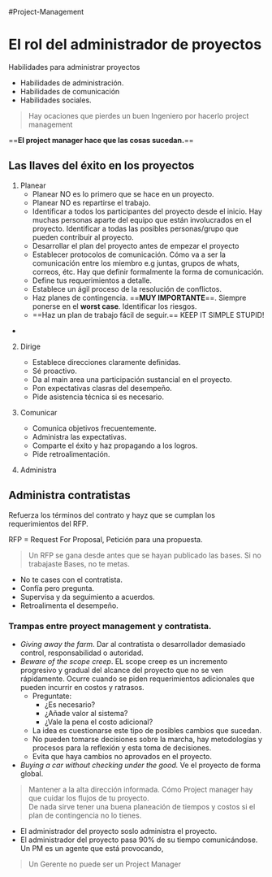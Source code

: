 #Project-Management 
# El rol del administrador de proyectos

Habilidades para administrar proyectos
- Habilidades de administración.
- Habilidades de comunicación
- Habilidades sociales.

> Hay ocaciones que pierdes un buen Ingeniero por hacerlo project management 
	
==**El project manager hace que las cosas sucedan.**==


## Las llaves del éxito en los proyectos
1. Planear
	- Planear NO es lo primero que se hace en un proyecto.
	- Planear NO es repartirse el trabajo.
	- Identificar a todos los participantes del proyecto desde el inicio. Hay muchas personas aparte del equipo que están involucrados en el proyecto. Identificar a todas las posibles personas/grupo que pueden contribuir al proyecto.
	- Desarrollar el plan del proyecto antes de empezar el proyecto
	- Establecer protocolos de comunicación. Cómo va a ser la comunicación entre los miembro e.g juntas, grupos de whats, correos, étc. Hay que definir formalmente la forma de comunicación.
	- Define tus requerimientos a detalle.
	- Establece un ágil proceso de la resolución de conflictos.
	- Haz planes de contingencia. ==**MUY IMPORTANTE**==. Siempre ponerse en el **worst case**. Identificar los riesgos. 
	- ==Haz un plan de trabajo fácil de seguir.== KEEP IT SIMPLE STUPID!
- 

2. Dirige
	-  Establece direcciones claramente definidas.
	-  Sé proactivo.
	-  Da al main area una participación sustancial en el proyecto.
	-  Pon expectativas clasras del desempeño.
	-  Pide asistencia técnica si es necesario. 

3. Comunicar
	- Comunica objetivos frecuentemente.
	- Administra las expectativas.
	- Comparte el éxito y haz propagando a los logros.
	- Pide retroalimentación.
	
4. Administra

## Administra contratistas
Refuerza los términos del contrato y hayz que se cumplan los requerimientos del RFP.

RFP = Request For Proposal, Petición para una propuesta.

> Un RFP se gana desde antes que se hayan publicado las bases. Si no trabajaste Bases, no te metas. 

- No te cases con el contratista.
- Confía pero pregunta.
- Supervisa y da seguimiento a acuerdos.
- Retroalimenta el desempeño.

### Trampas entre proyect management y contratista.
- *Giving away the farm*. Dar al contratista o desarrollador demasiado control, responsabilidad o autoridad.
- *Beware of the scope creep*. EL scope creep es un incremento progresivo y gradual del alcance del proyecto que no se ven rápidamente. Ocurre cuando se piden requerimientos adicionales que pueden incurrir en costos y ratrasos.
	- Preguntate:
		- ¿Es necesario?
		- ¿Añade valor al sistema?
		- ¿Vale la pena el costo adicional?
	- La idea es cuestionarse este tipo de posibles cambios que sucedan.
	- No pueden tomarse decisiones sobre la marcha, hay metodologías y procesos para la reflexión y esta toma de decisiones.
	-  Evita que haya cambios no aprovados en el proyecto.
-  *Buying a car without checking under the good.* Ve el proyecto de forma global. 


> Mantener a la alta dirección informada.
> Cómo Project manager hay que cuidar los flujos de tu proyecto.	
>  De nada sirve tener una buena planeación de tiempos y costos si el plan de contingencia no lo tienes.

- El administrador del proyecto soslo administra el proyecto.
- El administrador del proyecto pasa 90% de su tiempo comunicándose. Un PM es un agente que está provocando,

> Un Gerente no puede ser un Project Manager

